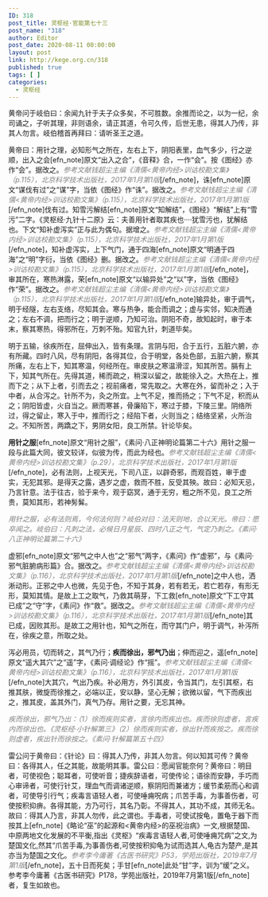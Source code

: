 ```yaml
---
ID: 318
post_title: 灵枢经·官能第七十三
post_name: "318"
author: Editor
post_date: 2020-08-11 00:00:00
layout: post
link: http://kege.org.cn/318
published: true
tags: [ ]
categories:
  - 灵枢经
---
```

黄帝问于岐伯曰：余闻九针于夫子众多矣，不可胜数。余推而论之，以为一纪，余司诵之，子听其理，非则语余，请正其道，令可久传，后世无患，得其人乃传，非其人勿言。岐伯稽首再拜曰：请听圣王之道。

黄帝曰：用针之理，必知形气之所在，左右上下，阴阳表里，血气多少，行之逆顺，出入之会[efn_note]原文“出入之合”，《音释》合，一作“会”。按《图经》亦作“会”。据改之。<span style="color: #808080;"><em>参考文献钱超尘主编《清儒&lt;黄帝内经&gt;训诂校勘文集》（p.115），北京科学技术出版社，2017年1月第1版</em></span>[/efn_note]，诛[efn_note]原文“谋伐有过”之“谋”字，当依《图经》作“诛”。据改之。<span style="color: #808080;"><em>参考文献钱超尘主编《清儒&lt;黄帝内经&gt;训诂校勘文集》（p.115），北京科学技术出版社，2017年1月第1版</em></span>[/efn_note]伐有过。知雪污解结[efn_note]原文“知解结”，《图经》“解结”上有“雪污”二字。《灵枢经·九针十二原》云：夫善用针者取其疾也····犹雪污也，犹解结也。下文“知补虚泻实”正与此为偶句。据增之。<span style="color: #808080;"><em>参考文献钱超尘主编《清儒&lt;黄帝内经&gt;训诂校勘文集》（p.115），北京科学技术出版社，2017年1月第1版</em></span>[/efn_note]，知补虚泻实，上下气门，通于四海[efn_note]原文“明通于四海”之“明”字衍，当依《图经》删。据改之。<span style="color: #808080;"><em>参考文献钱超尘主编《清儒&lt;黄帝内经&gt;训诂校勘文集》（p.115），北京科学技术出版社，2017年1月第1版</em></span>[/efn_note]，审其所在，寒热淋露，荣[efn_note]原文“以输异处”之“以”字，当依《图经》作“荣”。据改之。<span style="color: #808080;"><em>参考文献钱超尘主编《清儒&lt;黄帝内经&gt;训诂校勘文集》（p.115），北京科学技术出版社，2017年1月第1版</em></span>[/efn_note]输异处，审于调气，明于经隧，左右支络，尽知其会。寒与热争，能合而调之；虚与实邻，知决而通之；左右不调，把而行之；明于逆顺，乃知可治。阴阳不奇，故知起时，审于本末，察其寒热，得邪所在，万刺不殆。知官九针，刺道毕矣。

明于五输，徐疾所在，屈伸出入，皆有条理。言阴与阳，合于五行，五脏六腑，亦有所藏。四时八风，尽有阴阳，各得其位，合于明堂，各处色部，五脏六腑，察其所痛，左右上下，知其寒温，何经所在。审皮肤之寒温滑涩，知其所苦。膈有上下，知其气所在。先得其道，稀而疏之，稍深以留之，故能徐入之。大热在上，推而下之；从下上者，引而去之；视前痛者，常先取之。大寒在外，留而补之；入于中者，从合泻之。针所不为，灸之所宜。上气不足，推而扬之；下气不足，积而从之；阴阳皆虚，火自当之。厥而寒甚，骨廉陷下，寒过于膝，下陵三里。阴络所过，得之留止，寒入于中，推而行之；经陷下者，火则当之；结络坚紧，火所治之。不知所苦，两蹻之下，男阴女阳，良工所禁。针论毕矣。

<strong>用针之服</strong>[efn_note]原文“用针之服”，《素问·八正神明论篇第二十六》用针之服一段与此篇大同，彼文较详，似彼为传，而此为经也。<span style="color: #808080;"><em>参考文献钱超尘主编《清儒&lt;黄帝内经&gt;训诂校勘文集》（p.29），北京科学技术出版社，2017年1月第1版</em></span>[/efn_note]，必有法则，上视天光，下司八正，以辟奇邪，而观百姓，审于虚实，无犯其邪。是得天之露，遇岁之虚，救而不胜，反受其殃。故曰：必知天忌，乃言针意。法于往古，验于来今，观于窈冥，通于无穷，粗之所不见，良工之所贵，莫知其形，若神髣髴。

<span style="color: #808080;"><em>用针之服，必有法则焉，今何法何则？岐伯对曰：法天则地，合以天光。帝曰：愿卒闻之。岐伯曰：凡刺之法，必候日月星辰、四时八正之气，气定乃刺之。《素问·八正神明论篇第二十六》</em></span>

虚邪[efn_note]原文“邪气之中人也”之“邪气”两字，《素问》作“虚邪”，与《素问·邪气脏腑病形篇》合。据改之。<span style="color: #808080;"><em>参考文献钱超尘主编《清儒&lt;黄帝内经&gt;训诂校勘文集》（p.116），北京科学技术出版社，2017年1月第1版</em></span>[/efn_note]之中人也，洒淅动形。正邪之中人也微，先见于色，不知于其身，若有若无，若亡若存，有形无形，莫知其情。是故上工之取气，乃救其萌芽，下工救[efn_note]原文“下工守其已成”之“守”字，《素问》作“救”。据改之。<span style="color: #808080;"><em>参考文献钱超尘主编《清儒&lt;黄帝内经&gt;训诂校勘文集》（p.116），北京科学技术出版社，2017年1月第1版</em></span>[/efn_note]其已成，因败其形。是故工之用针也，知气之所在，而守其门户，明于调气，补泻所在，徐疾之意，所取之处。

泻必用员，切而转之，其气乃行；<strong>疾而徐出，邪气乃出</strong>；伸而迎之，遥[efn_note]原文“遥大其穴”之“遥”字，《素问·调经论》作“摇”。<span style="color: #808080;"><em>参考文献钱超尘主编《清儒&lt;黄帝内经&gt;训诂校勘文集》（p.116），北京科学技术出版社，2017年1月第1版</em></span>[/efn_note]大其穴，气出乃疾。补必用方，外引其皮，令当其门，左引其枢，右推其肤，微旋而徐推之，必端以正，安以静，坚心无解；欲微以留，气下而疾出之，推其皮，盖其外门，真气乃存。用针之要，无忘其神。

<span style="color: #808080;"><em>疾而徐出，邪气乃出：（1）</em><em>徐而疾则实者，言徐内而疾出也。疾而徐则虚者，言疾内而徐出也。《灵枢经·小针解第三》（2）</em><em>徐而疾则实者，徐出针而疾按之。疾而徐则虚者，疾出针而徐按之。《素问·针解篇第五十四》</em></span>

雷公问于黄帝曰：《针论》曰：得其人乃传，非其人勿言。何以知其可传？黄帝曰：各得其人，任之其能，故能明其事。雷公曰：愿闻官能奈何？黄帝曰：明目者，可使视色；聪耳者，可使听音；捷疾辞语者，可使传论；语徐而安静，手巧而心审谛者，可使行针艾，理血气而调诸逆顺，察阴阳而兼诸方；缓节柔筋而心和调者，可使导引行气；疾毒言语轻人者，可使唾痈呪病；爪苦手毒，为事善伤者，可使按积抑痹。各得其能，方乃可行，其名乃彰。不得其人，其功不成，其师无名。故曰：得其人乃言，非其人勿传，此之谓也。手毒者，可使试按龟，置龟于器下而按其上[efn_note]《略论“巫”的起源和&lt;黄帝内经&gt;的巫祝治病》一文,根据楚国、中原两地文化发展的不平衡,指出《灵枢》“疾毒言语轻人者,可使唾痈咒病”之文,为楚国文化,然其“爪苦手毒,为事善伤者,可使按积抑龟为试而选其人,龟古为楚产,是其亦当为楚国之文化。<span style="color: #808080;"><em>参考李今庸著《古医书研究》P53，学苑出版社，2019年7月第1版</em></span>[/efn_note]，五十日而死矣；手甘[efn_note]此处“甘”字，训为“缓”之义。参考李今庸著《古医书研究》P178，学苑出版社，2019年7月第1版[/efn_note]者，复生如故也。